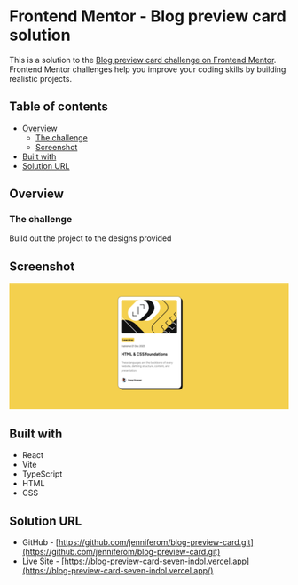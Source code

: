 # Frontend Mentor - Blog preview card solution

This is a solution to the [Blog preview card challenge on Frontend Mentor](https://www.frontendmentor.io/challenges/blog-preview-card-ckPaj01IcS). Frontend Mentor challenges help you improve your coding skills by building realistic projects. 

## Table of contents

- [Overview](#overview)
  - [The challenge](#the-challenge)
  - [Screenshot](#screenshot)
- [Built with](#built-with)
- [Solution URL](#solution-url)

## Overview

### The challenge

Build out the project to the designs provided

## Screenshot

![](./screenshot.png)

## Built with

- React
- Vite
- TypeScript
- HTML
- CSS

## Solution URL

- GitHub - [https://github.com/jenniferom/blog-preview-card.git](https://github.com/jenniferom/blog-preview-card.git)
- Live Site - [https://blog-preview-card-seven-indol.vercel.app](https://blog-preview-card-seven-indol.vercel.app/)